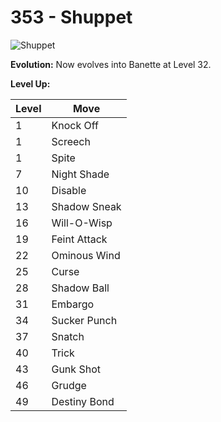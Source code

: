 # 353 - Shuppet
![][353]

**Evolution:**
Now evolves into Banette at Level 32.

**Level Up:**

Level | Move
---   | ---
  1   | Knock Off
  1   | Screech
  1   | Spite
  7   | Night Shade
 10   | Disable
 13   | Shadow Sneak
 16   | Will-O-Wisp
 19   | Feint Attack
 22   | Ominous Wind
 25   | Curse
 28   | Shadow Ball
 31   | Embargo
 34   | Sucker Punch
 37   | Snatch
 40   | Trick
 43   | Gunk Shot
 46   | Grudge
 49   | Destiny Bond



[353]: https://raw.githubusercontent.com/PokeAPI/sprites/master/sprites/pokemon/353.png "Shuppet"
